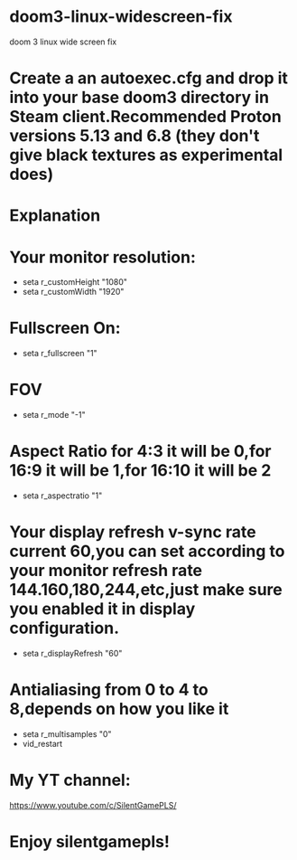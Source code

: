 # doom3-linux-widescreen-fix
doom 3 linux wide screen fix
# Create a an autoexec.cfg and drop it into your base doom3 directory in Steam client.Recommended Proton versions 5.13 and 6.8 (they don't give black textures as experimental does)
# Explanation
# Your monitor resolution:
* seta r_customHeight "1080"
* seta r_customWidth "1920"
# Fullscreen On:
* seta r_fullscreen "1"
# FOV
* seta r_mode "-1"
# Aspect Ratio for 4:3 it will be 0,for 16:9 it will be 1,for 16:10 it will be 2
* seta r_aspectratio "1"
# Your display refresh v-sync rate current 60,you can set according to your monitor refresh rate 144.160,180,244,etc,just make sure you enabled it in display configuration.
* seta r_displayRefresh "60"
# Antialiasing from 0 to 4 to 8,depends on how you like it
* seta r_multisamples "0"
* vid_restart

# My YT channel:
https://www.youtube.com/c/SilentGamePLS/
# Enjoy  silentgamepls!
